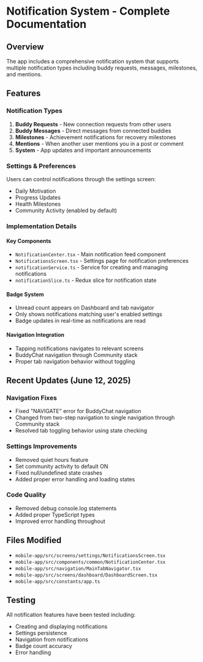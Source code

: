 # Notification System - Complete Documentation

## Overview
The app includes a comprehensive notification system that supports multiple notification types including buddy requests, messages, milestones, and mentions.

## Features

### Notification Types
1. **Buddy Requests** - New connection requests from other users
2. **Buddy Messages** - Direct messages from connected buddies
3. **Milestones** - Achievement notifications for recovery milestones
4. **Mentions** - When another user mentions you in a post or comment
5. **System** - App updates and important announcements

### Settings & Preferences
Users can control notifications through the settings screen:
- Daily Motivation
- Progress Updates
- Health Milestones
- Community Activity (enabled by default)

### Implementation Details

#### Key Components
- `NotificationCenter.tsx` - Main notification feed component
- `NotificationsScreen.tsx` - Settings page for notification preferences
- `notificationService.ts` - Service for creating and managing notifications
- `notificationSlice.ts` - Redux slice for notification state

#### Badge System
- Unread count appears on Dashboard and tab navigator
- Only shows notifications matching user's enabled settings
- Badge updates in real-time as notifications are read

#### Navigation Integration
- Tapping notifications navigates to relevant screens
- BuddyChat navigation through Community stack
- Proper tab navigation behavior without toggling

## Recent Updates (June 12, 2025)

### Navigation Fixes
- Fixed "NAVIGATE" error for BuddyChat navigation
- Changed from two-step navigation to single navigation through Community stack
- Resolved tab toggling behavior using state checking

### Settings Improvements
- Removed quiet hours feature
- Set community activity to default ON
- Fixed null/undefined state crashes
- Added proper error handling and loading states

### Code Quality
- Removed debug console.log statements
- Added proper TypeScript types
- Improved error handling throughout

## Files Modified
- `mobile-app/src/screens/settings/NotificationsScreen.tsx`
- `mobile-app/src/components/common/NotificationCenter.tsx`
- `mobile-app/src/navigation/MainTabNavigator.tsx`
- `mobile-app/src/screens/dashboard/DashboardScreen.tsx`
- `mobile-app/src/constants/app.ts`

## Testing
All notification features have been tested including:
- Creating and displaying notifications
- Settings persistence
- Navigation from notifications
- Badge count accuracy
- Error handling 